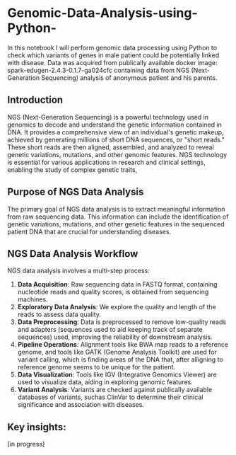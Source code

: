 # Genomic-Data-Analysis-using-Python-
In this notebook I will perform genomic data processing using Python to check which variants of genes in male patient could be potentially linked with disease. Data was acquired from publically available docker image: spark-edugen-2.4.3-0.1.7-ga024cfc containing data from NGS (Next-Generation Sequencing) analysis of anonymous patient and his parents.   

## Introduction
NGS (Next-Generation Sequencing) is a powerful technology used in genomics to decode and understand the genetic information contained in DNA. It provides a comprehensive view of an individual's genetic makeup, achieved by generating millions of short DNA sequences, or "short reads." These short reads are then aligned, assembled, and analyzed to reveal genetic variations, mutations, and other genomic features. NGS technology is essential for various applications in research and clinical settings, enabling the study of complex genetic traits,

## Purpose of NGS Data Analysis
The primary goal of NGS data analysis is to extract meaningful information from raw sequencing data. This information can include the identification of genetic variations, mutations, and other genetic features in the sequenced patient DNA that are crucial for understanding diseases. 

## NGS Data Analysis Workflow
NGS data analysis involves a multi-step process:

1. **Data Acquisition**: Raw sequencing data in FASTQ format, containing nucleotide reads and quality scores, is obtained from sequencing machines.
2. **Exploratory Data Analysis**: We explore the quality and length of the reads to assess data quality.
3. **Data Preprocessing**: Data is preprocessed to remove low-quality reads and adapters (sequences used to aid keeping track of separate sequences) used, improving the reliability of downstream analysis.
4. **Pipeline Operations**: Alignment tools like BWA map reads to a reference genome, and tools like GATK (Genome Analysis Toolkit) are used for variant calling, which is finding areas of the DNA that, after alligning to reference genome seems to be unique for the patient. 
5. **Data Visualization**: Tools like IGV (Integrative Genomics Viewer) are used to visualize data, aiding in exploring genomic features.
6. **Variant Analysis**: Variants are checked against publically available databases of variants, suchas ClinVar to determine their clinical significance and association with diseases.

## Key insights:  
[in progress]
